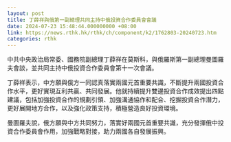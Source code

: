 ```yaml
---
layout: post
title: 丁薛祥與俄第一副總理共同主持中俄投資合作委員會會議
date: 2024-07-23 15:48:44.000000000 +08:00
link: https://news.rthk.hk/rthk/ch/component/k2/1762803-20240723.htm
categories: rthk
---
```


中共中央政治局常委、國務院副總理丁薛祥在莫斯科，與俄羅斯第一副總理曼圖羅夫會談，並共同主持中俄投資合作委員會第十一次會議。

丁薛祥表示，中方願與俄方一同認真落實兩國元首重要共識，不斷提升兩國投資合作水平，更好實現互利共贏、共同發展。他就持續提升雙邊投資合作成效提出四點建議，包括加強投資合作的規劃引領、加強溝通協作和配合、挖掘投資合作潛力，更好展開地方合作，以及強化政策支持，積極營造良好投資環境。

曼圖羅夫說，俄方願與中方共同努力，落實好兩國元首重要共識，充分發揮俄中投資合作委員會作用，加強戰略對接，助力兩國各自發展振興。
